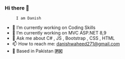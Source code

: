 ### Hi there 👋

         I am Danish
- 🔭 I’m currently working on Coding Skills
- 🌱 I’m currently working on MVC ASP.NET 8,9
- 💬 Ask me about C# , JS , Bootstrap , CSS , HTML
- 📫 How to reach me: danishwaheed271@gmail.com
-  📍  Based in Pakistan **🇵🇰** 
  
